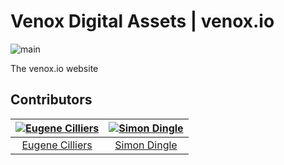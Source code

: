 # Venox Digital Assets | venox.io

![main](https://github.com/venox-digital-assets/venox.io/actions/workflows/deploy.yml/badge.svg)

The venox.io website

## Contributors

| [![Eugene Cilliers][Eugene1984_avatar]][Eugene1984_homepage] | [![Simon Dingle][ScrambleKid_avatar]][ScrambleKid_homepage] |
| :----------------------------------------------------------: | :---------------------------------------------------------: |
|            [Eugene Cilliers][Eugene1984_homepage]            |            [Simon Dingle][ScrambleKid_homepage]             |

[Eugene1984_homepage]: https://github.com/Eugene1984
[Eugene1984_avatar]: https://github.com/Eugene1984.png?size=150
[ScrambleKid_homepage]: https://github.com/ScrambleKid
[ScrambleKid_avatar]: https://github.com/ScrambleKid.png?size=150
